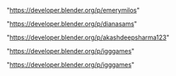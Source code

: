"https://developer.blender.org/p/emerymilos"

"https://developer.blender.org/p/dianasams"

"https://developer.blender.org/p/akashdeepsharma123"

"https://developer.blender.org/p/igggames"

 
"https://developer.blender.org/p/igggames"


 
